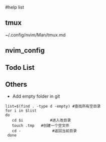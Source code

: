 #help list
## tmux
~/.config/nvim/Man/tmux.md

## nvim_config

## Todo List


## Others

- Add empty folder in git
```
list=$(find . -type d -empty) #查找所有空目录
for i in $list 
do
   cd $i            #进入改目录
   touch .tmp   #创建一个空文件
   cd -              #返回当前目录
 done
```
